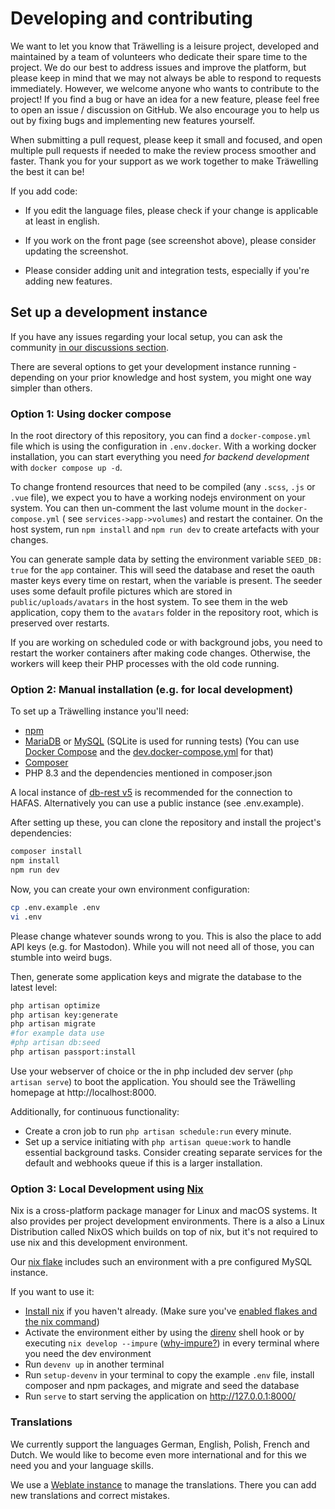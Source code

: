 # Developing and contributing

We want to let you know that Träwelling is a leisure project, developed and maintained by a team of volunteers who
dedicate their spare time to the project.
We do our best to address issues and improve the platform, but please keep in mind that we may not always be able to
respond to requests immediately.
However, we welcome anyone who wants to contribute to the project!
If you find a bug or have an idea for a new feature, please feel free to open an issue / discussion on GitHub.
We also encourage you to help us out by fixing bugs and implementing new features yourself.

When submitting a
pull request, please keep it small and focused, and open multiple pull requests if needed to make the review process
smoother and faster. Thank you for your support as we work together to make Träwelling the best it can be!

If you add code:

* If you edit the language files, please check if your change is applicable at least in english.

* If you work on the front page (see screenshot above), please consider updating the screenshot.

* Please consider adding unit and integration tests, especially if you're adding new features.

## Set up a development instance

If you have any issues regarding your local setup, you can ask the
community [in our discussions section](https://github.com/Traewelling/traewelling/discussions/categories/questions-support).

There are several options to get your development instance running - depending on your prior knowledge and host system,
you might one way simpler than others.

### Option 1: Using docker compose

In the root directory of this repository, you can find a `docker-compose.yml` file which is using the configuration
in `.env.docker`. With a working docker installation, you can start everything you need *for backend development*
with `docker compose up -d`.

To change frontend resources that need to be compiled (any `.scss`, `.js` or `.vue` file), we expect you to have a
working nodejs environment on your system. You can then un-comment the last volume mount in the `docker-compose.yml` (
see `services->app->volumes`) and restart the container. On the host system, run `npm install` and `npm run dev` to
create artefacts with your changes.

You can generate sample data by setting the environment variable `SEED_DB: true` for the `app` container. This will seed
the database and reset the oauth master keys every time on restart, when the variable is present. The seeder uses some
default profile pictures which are stored in `public/uploads/avatars` in the host system. To see them in the web
application, copy them to the `avatars` folder in the repository root, which is preserved over restarts.

If you are working on scheduled code or with background jobs, you need to restart the worker containers after making
code changes. Otherwise, the workers will keep their PHP processes with the old code running.

### Option 2: Manual installation (e.g. for local development)

To set up a Träwelling instance you'll need:

* [npm](https://docs.npmjs.com/downloading-and-installing-node-js-and-npm)
* [MariaDB](https://mariadb.org/download) or [MySQL](https://www.mysql.com/de/downloads/) (SQLite is used for running
  tests) (You can use [Docker Compose](https://docs.docker.com/compose/) and
  the [dev.docker-compose.yml](dev.docker-compose.yml) for that)
* [Composer](https://getcomposer.org/download/)
* PHP 8.3 and the dependencies mentioned in composer.json

A local instance of [db-rest v5](https://github.com/derhuerst/db-rest/tree/5) is recommended for the connection to
HAFAS. Alternatively you can use a public instance (see .env.example).

After setting up these, you can clone the repository and install the project's dependencies:

```sh
composer install
npm install
npm run dev
```

Now, you can create your own environment configuration:

```sh
cp .env.example .env
vi .env
```

Please change whatever sounds wrong to you. This is also the place to add API keys (e.g. for Mastodon).
While you will not need all of those, you can stumble into weird bugs.

Then, generate some application keys and migrate the database to the latest level:

```sh
php artisan optimize
php artisan key:generate
php artisan migrate 
#for example data use 
#php artisan db:seed
php artisan passport:install
```

Use your webserver of choice or the in php included dev server (`php artisan serve`) to boot the application.
You should see the Träwelling homepage at http://localhost:8000.

Additionally, for continuous functionality:

- Create a cron job to run `php artisan schedule:run` every minute.
- Set up a service initiating with `php artisan queue:work` to handle essential background tasks.
  Consider creating separate services for the default and webhooks queue if this is a larger installation.

### Option 3: Local Development using [Nix](https://nixos.org/)

Nix is a cross-platform package manager for Linux and macOS systems.
It also provides per project development environments.
There is a also a Linux Distribution called NixOS which builds on top of nix,
but it's not required to use nix and this development environment.

Our [nix flake](flake.nix) includes such an environment with a pre configured MySQL instance.

If you want to use it:

- [Install nix](https://github.com/DeterminateSystems/nix-installer) if you haven't already. (Make sure
  you've [enabled flakes and the nix command](https://nixos.wiki/wiki/Flakes#Permanent))
- Activate the environment either by using the [direnv](https://direnv.net/) shell hook or by
  executing `nix develop --impure` ([why-impure?](https://devenv.sh/guides/using-with-flakes/#getting-started)) in every
  terminal where you need the dev environment
- Run `devenv up` in another terminal
- Run `setup-devenv` in your terminal to copy the example `.env` file, install composer and npm packages, and migrate
  and seed the database
- Run `serve` to start serving the application on http://127.0.0.1:8000/

### Translations

We currently support the languages German, English, Polish, French and Dutch. We would like to become even more
international and for this we need you and your language skills.

We use a [Weblate instance](https://translate.codeberg.org/engage/trawelling/) to manage the translations.
There you can add new translations and correct mistakes.
